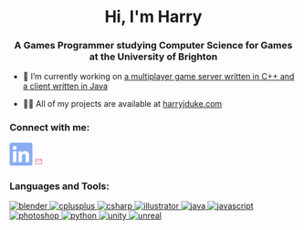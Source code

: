 <h1 align="center">Hi, I'm Harry</h1>
<h3 align="center">A Games Programmer studying Computer Science for Games at the University of Brighton</h3>

- 🔭 I’m currently working on [a multiplayer game server written in C++ and a client written in Java](https://github.com/harryjduke/multiplayer-game_server)

- 👨‍💻 All of my projects are available at [harryjduke.com](https://harryjduke.com)

<h3 align="left">Connect with me:</h3>
<p align="left">
  
<a href="https://linkedin.com/in/harryduke" target="blank"><img src="./assets/icons/simple-icons--linkedin.png" alt="blender" width="40" height="40"/></a>
<a href="mailto:harryjduke@gmail.com" target="blank"><svg xmlns="http://www.w3.org/2000/svg" width="1em" height="1em" viewBox="0 0 24 24"><path fill="#ed8796" d="M22 6c0-1.1-.9-2-2-2H4c-1.1 0-2 .9-2 2v12c0 1.1.9 2 2 2h16c1.1 0 2-.9 2-2zm-2 0l-8 5l-8-5zm0 12H4V8l8 5l8-5z"/></svg></a>
</p>

<h3 align="left">Languages and Tools:</h3>
<p align="left">
  <a href="https://www.blender.org/" target="_blank" rel="noreferrer">
    <img src="https://cdn.jsdelivr.net/gh/devicons/devicon@latest/icons/blender/blender-original.svg" alt="blender" width="40" height="40"/>
  </a>
  <a href="https://www.w3schools.com/cpp/" target="_blank" rel="noreferrer">
      <img src="https://cdn.jsdelivr.net/gh/devicons/devicon@latest/icons/cplusplus/cplusplus-original.svg" alt="cplusplus" width="40" height="40"/>
  </a>
  <a href="https://www.w3schools.com/cs/" target="_blank" rel="noreferrer">
    <img src="https://cdn.jsdelivr.net/gh/devicons/devicon@latest/icons/csharp/csharp-original.svg" alt="csharp" width="40" height="40"/>
  </a>
  <a href="https://www.adobe.com/in/products/illustrator.html" target="_blank" rel="noreferrer">
    <img src="https://cdn.jsdelivr.net/gh/devicons/devicon@latest/icons/illustrator/illustrator-plain.svg" alt="illustrator" width="40" height="40"/>
  </a>
  <a href="https://www.java.com" target="_blank" rel="noreferrer">
    <img src="https://cdn.jsdelivr.net/gh/devicons/devicon@latest/icons/java/java-original.svg" alt="java" width="40" height="40"/>
  </a>
  <a href="https://developer.mozilla.org/en-US/docs/Web/JavaScript" target="_blank" rel="noreferrer">
    <img src="https://cdn.jsdelivr.net/gh/devicons/devicon@latest/icons/javascript/javascript-original.svg" alt="javascript" width="40" height="40"/>
  </a>
  <a href="https://www.photoshop.com/en" target="_blank" rel="noreferrer">
    <img src="https://cdn.jsdelivr.net/gh/devicons/devicon@latest/icons/photoshop/photoshop-original.svg" alt="photoshop" width="40" height="40"/>
  </a>
  <a href="https://www.python.org" target="_blank" rel="noreferrer">
    <img src="https://cdn.jsdelivr.net/gh/devicons/devicon@latest/icons/python/python-original.svg" alt="python" width="40" height="40"/>
  </a>
  <a href="https://unity.com/" target="_blank" rel="noreferrer">
    <img src="https://cdn.jsdelivr.net/gh/devicons/devicon@latest/icons/unity/unity-original.svg" alt="unity" width="40" height="40"/>
  </a>
  <a href="https://unrealengine.com/" target="_blank" rel="noreferrer">
    <img src="https://cdn.jsdelivr.net/gh/devicons/devicon@latest/icons/unrealengine/unrealengine-original.svg" alt="unreal" width="40" height="40"/>
  </a>
</p>


